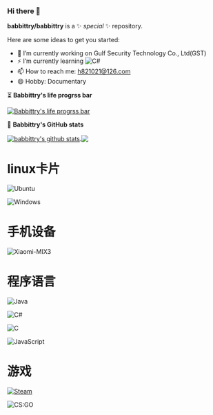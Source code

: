 ### Hi there 👋

**babbittry/babbittry** is a ✨ _special_ ✨ repository.

Here are some ideas to get you started:

- 🔭 I’m currently working on Gulf Security Technology Co., Ltd(GST)
- ⚡ I’m currently learning ![C#](https://img.shields.io/badge/-C%20Sharp-239120?style=flat-square&logo=C-Sharp&logoColor=ffffff)
- 📫 How to reach me: h821021@126.com
- 😄 Hobby: Documentary

⏳ **Babbittry's life progrss bar** 

<a href="https://github.com/babbittry/life-progress-bar">
  <img align="center" src="https://life-progress-bar.vercel.app/api/?username=babbittry&theme=vue&locale=cn" alt="Babbittry's life progrss bar" />
</a>

🚀 **Babbittry's GitHub stats** 

<a href="https://github.com/anuraghazra/github-readme-stats">
  <img align="center" src="https://github-readme-stats.anuraghazra1.vercel.app/api?username=babbittry&show_icons=true&include_all_commits=true&theme=material-palenight" alt="babbittry's github stats" />
</a>

<a href="https://github.com/anuraghazra/github-readme-stats">
  <img align="center" src="https://github-readme-stats.vercel.app/api/top-langs/?username=babbittry&theme=material-palenight" />
</a>

# linux卡片

![Ubuntu](https://img.shields.io/badge/OS-Ubuntu-E95420?style=flat-square&logo=Ubuntu&logoColor=ffffff)

![Windows](https://img.shields.io/badge/OS-Windows-007bd6?style=flat-square&logo=Windows&logoColor=ffffff)

# 手机设备
![Xiaomi-MIX3](https://img.shields.io/badge/Xiaomi-MIX3-FF6900?style=flat-square&logo=Xiaomi&logoColor=ffffff)

# 程序语言
![Java](https://img.shields.io/badge/-Java-007396?style=flat-square&logo=java&logoColor=ffffff)

![C#](https://img.shields.io/badge/-C%20Sharp-239120?style=flat-square&logo=C-Sharp&logoColor=ffffff)

![C](https://img.shields.io/badge/-C-222222?style=flat-square&logo=C&logoColor=ffffff)

![JavaScript](https://img.shields.io/badge/-JavaScript-f7df1e?style=flat-square&logo=JavaScript&logoColor=ffffff)

# 游戏

[![Steam](https://img.shields.io/badge/Steam-171a21?style=flat-square&logo=steam&logoColor=ffffff)](https://steamcommunity.com/id/antzuhl)

![CS:GO](https://img.shields.io/badge/-CS:GO-000000?style=flat-square&logo=Counter-Strike&logoColor=ffffff)